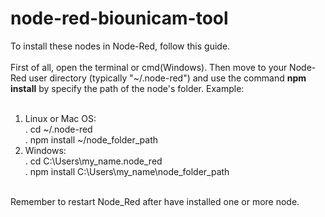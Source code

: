 # node-red-biounicam-tool

To install these nodes in Node-Red, follow this guide.<br/>
<br/>
First of all, open the terminal or cmd(Windows). Then move to your Node-Red user directory (typically "~/.node-red") and use the command **npm install** by specify the path of the node's folder. Example:<br/>
<br/>
1. Linux or Mac OS:<br/>
  . cd ~/.node-red<br/>
  . npm install ~/node_folder_path<br/>
2. Windows:<br/>
  . cd C:\Users\my_name\.node_red<br/>
  . npm install C:\Users\my_name\node_folder_path<br/>
<br/>  
Remember to restart Node_Red after have installed one or more node.<br/>
